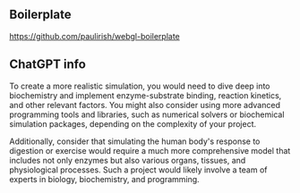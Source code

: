 

## Boilerplate
https://github.com/paulirish/webgl-boilerplate




## ChatGPT info

To create a more realistic simulation, you would need to dive deep into biochemistry and implement enzyme-substrate binding, reaction kinetics, and other relevant factors. You might also consider using more advanced programming tools and libraries, such as numerical solvers or biochemical simulation packages, depending on the complexity of your project.

Additionally, consider that simulating the human body's response to digestion or exercise would require a much more comprehensive model that includes not only enzymes but also various organs, tissues, and physiological processes. Such a project would likely involve a team of experts in biology, biochemistry, and programming.

